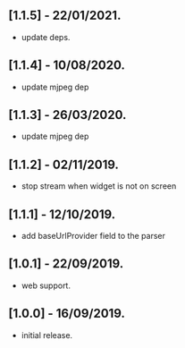 ## [1.1.5] - 22/01/2021.

* update deps.

## [1.1.4] - 10/08/2020.

* update mjpeg dep

## [1.1.3] - 26/03/2020.

* update mjpeg dep

## [1.1.2] - 02/11/2019.

* stop stream when widget is not on screen 

## [1.1.1] - 12/10/2019.

* add baseUrlProvider field to the parser 

## [1.0.1] - 22/09/2019.

* web support.

## [1.0.0] - 16/09/2019.

* initial release.
